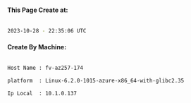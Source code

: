 
   
#### This Page Create at:

```bash

2023-10-28 - 22:35:06 UTC

```

#### Create By Machine:

```bash

Host Name : fv-az257-174

platform  : Linux-6.2.0-1015-azure-x86_64-with-glibc2.35

Ip Local  : 10.1.0.137

```

